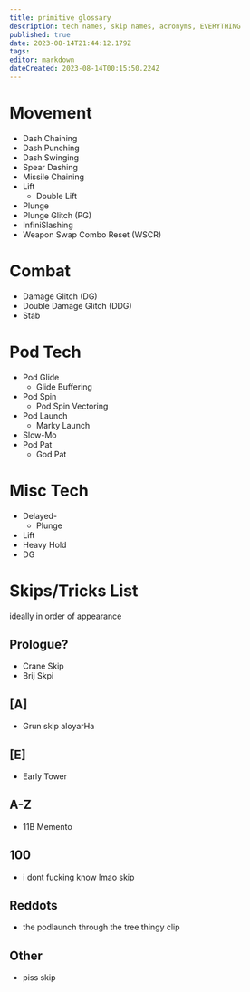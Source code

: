 ```yaml
---
title: primitive glossary
description: tech names, skip names, acronyms, EVERYTHING
published: true
date: 2023-08-14T21:44:12.179Z
tags: 
editor: markdown
dateCreated: 2023-08-14T00:15:50.224Z
---
```


# Movement
- Dash Chaining
- Dash Punching
- Dash Swinging
- Spear Dashing
- Missile Chaining
- Lift
	- Double Lift
- Plunge
- Plunge Glitch (PG)
- InfiniSlashing
- Weapon Swap Combo Reset (WSCR)

# Combat
- Damage Glitch (DG)
- Double Damage Glitch (DDG)
- Stab

# Pod Tech
- Pod Glide
	- Glide Buffering
- Pod Spin
	- Pod Spin Vectoring
- Pod Launch
	- Marky Launch
- Slow-Mo
- Pod Pat
	- God Pat

# Misc Tech
 - Delayed-
 	- Plunge
  - Lift
  - Heavy Hold
  - DG

# Skips/Tricks List
ideally in order of appearance

## Prologue?
- Crane Skip
- Brij Skpi

## [A]
- Grun skip aloyarHa
## [E]
- Early Tower
## A-Z
- 11B Memento
## 100
- i dont fucking know lmao skip
## Reddots
- the podlaunch through the tree thingy clip 
## Other
- piss skip
